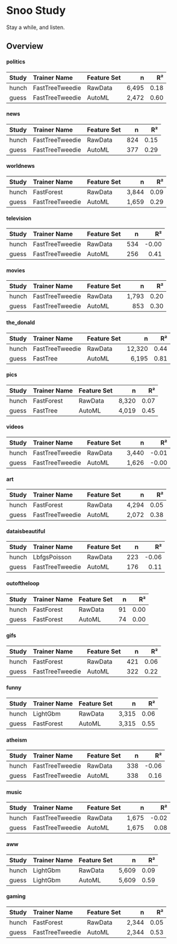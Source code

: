 # Snoo Study 
Stay a while, and listen.

## Overview
#### politics
| Study | Trainer Name | Feature Set | n | R² | 
|:---|:---|:---|---:|---:|
| hunch | FastTreeTweedie | RawData | 6,495 | 0.18 | 
| guess | FastTreeTweedie | AutoML | 2,472 | 0.60 | 

#### news
| Study | Trainer Name | Feature Set | n | R² | 
|:---|:---|:---|---:|---:|
| hunch | FastTreeTweedie | RawData | 824 | 0.15 | 
| guess | FastTreeTweedie | AutoML | 377 | 0.29 | 

#### worldnews
| Study | Trainer Name | Feature Set | n | R² | 
|:---|:---|:---|---:|---:|
| hunch | FastForest | RawData | 3,844 | 0.09 | 
| guess | FastTreeTweedie | AutoML | 1,659 | 0.29 | 

#### television
| Study | Trainer Name | Feature Set | n | R² | 
|:---|:---|:---|---:|---:|
| hunch | FastTreeTweedie | RawData | 534 | -0.00 | 
| guess | FastTreeTweedie | AutoML | 256 | 0.41 | 

#### movies
| Study | Trainer Name | Feature Set | n | R² | 
|:---|:---|:---|---:|---:|
| hunch | FastTreeTweedie | RawData | 1,793 | 0.20 | 
| guess | FastTreeTweedie | AutoML | 853 | 0.30 | 

#### the_donald
| Study | Trainer Name | Feature Set | n | R² | 
|:---|:---|:---|---:|---:|
| hunch | FastTreeTweedie | RawData | 12,320 | 0.44 | 
| guess | FastTree | AutoML | 6,195 | 0.81 | 

#### pics
| Study | Trainer Name | Feature Set | n | R² | 
|:---|:---|:---|---:|---:|
| hunch | FastForest | RawData | 8,320 | 0.07 | 
| guess | FastTree | AutoML | 4,019 | 0.45 | 

#### videos
| Study | Trainer Name | Feature Set | n | R² | 
|:---|:---|:---|---:|---:|
| hunch | FastTreeTweedie | RawData | 3,440 | -0.01 | 
| guess | FastTreeTweedie | AutoML | 1,626 | -0.00 | 

#### art
| Study | Trainer Name | Feature Set | n | R² | 
|:---|:---|:---|---:|---:|
| hunch | FastForest | RawData | 4,294 | 0.05 | 
| guess | FastTreeTweedie | AutoML | 2,072 | 0.38 | 

#### dataisbeautiful
| Study | Trainer Name | Feature Set | n | R² | 
|:---|:---|:---|---:|---:|
| hunch | LbfgsPoisson | RawData | 223 | -0.06 | 
| guess | FastTreeTweedie | AutoML | 176 | 0.11 | 

#### outoftheloop
| Study | Trainer Name | Feature Set | n | R² | 
|:---|:---|:---|---:|---:|
| hunch | FastForest | RawData | 91 | 0.00 | 
| guess | FastForest | AutoML | 74 | 0.00 | 

#### gifs
| Study | Trainer Name | Feature Set | n | R² | 
|:---|:---|:---|---:|---:|
| hunch | FastForest | RawData | 421 | 0.06 | 
| guess | FastTreeTweedie | AutoML | 322 | 0.22 | 

#### funny
| Study | Trainer Name | Feature Set | n | R² | 
|:---|:---|:---|---:|---:|
| hunch | LightGbm | RawData | 3,315 | 0.06 | 
| guess | FastForest | AutoML | 3,315 | 0.55 | 

#### atheism
| Study | Trainer Name | Feature Set | n | R² | 
|:---|:---|:---|---:|---:|
| hunch | FastTreeTweedie | RawData | 338 | -0.06 | 
| guess | FastTreeTweedie | AutoML | 338 | 0.16 | 

#### music
| Study | Trainer Name | Feature Set | n | R² | 
|:---|:---|:---|---:|---:|
| hunch | FastTreeTweedie | RawData | 1,675 | -0.02 | 
| guess | FastTreeTweedie | AutoML | 1,675 | 0.08 | 

#### aww
| Study | Trainer Name | Feature Set | n | R² | 
|:---|:---|:---|---:|---:|
| hunch | LightGbm | RawData | 5,609 | 0.09 | 
| guess | LightGbm | AutoML | 5,609 | 0.59 | 

#### gaming
| Study | Trainer Name | Feature Set | n | R² | 
|:---|:---|:---|---:|---:|
| hunch | FastForest | RawData | 2,344 | 0.05 | 
| guess | FastTreeTweedie | AutoML | 2,344 | 0.53 | 

